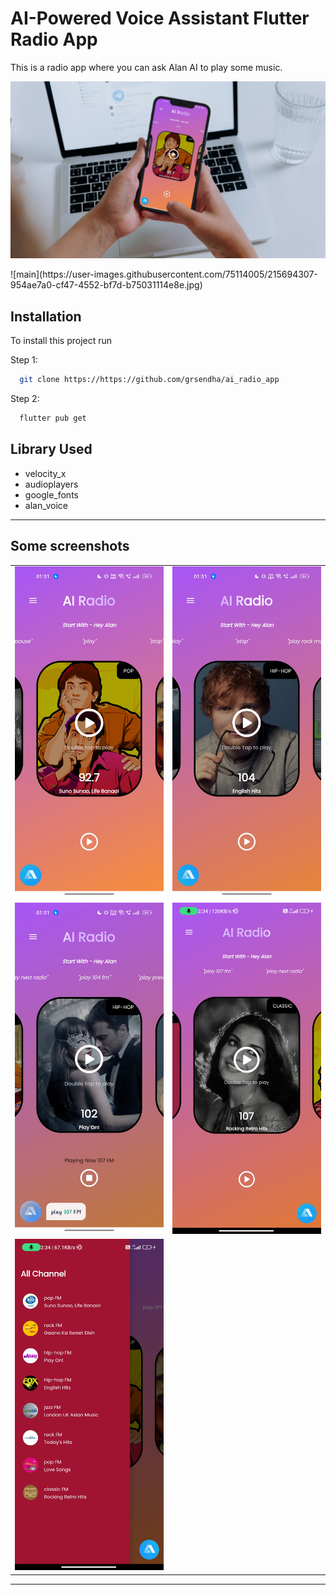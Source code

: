 # AI-Powered Voice Assistant Flutter Radio App

This is a radio app where you can ask Alan AI to play some music.

<p align="center">
  <a href="https://youtu.be/p4xh7zTt6i0" target="_blank">
    <img src="assets/images/main.jpg"  width="800" alt="Alan AI Radio App">
  </a>
</p>
![main](https://user-images.githubusercontent.com/75114005/215694307-954ae7a0-cf47-4552-bf7d-b75031114e8e.jpg)


## Installation

To install this project run

Step 1: 
```bash
  git clone https://https://github.com/grsendha/ai_radio_app
```
Step 2:
```bash
  flutter pub get 
```

## Library Used

- velocity_x
- audioplayers
- google_fonts
- alan_voice




---



## Some screenshots

|                                      |                                      |
| ------------------------------------ | ------------------------------------ |
| <img src="assets/images/1.jpg"  width="300"/> | <img src="assets/images/2.jpg"  width="300"/> |
| <img src="assets/images/3.jpg" width="300"/>  | <img src="assets/images/4.jpg" width="300"/>  |
| <img src="assets/images/5.jpg" width="300"/>  |

---

